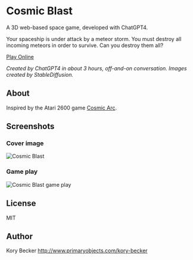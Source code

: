 Cosmic Blast
==============

A 3D web-based space game, developed with ChatGPT4.

Your spaceship is under attack by a meteor storm. You must destroy all incoming meteors in order to survive. Can you destroy them all?

[Play Online](https://aria-starblade.primaryobjects.repl.co/)

*Created by ChatGPT4 in about 3 hours, off-and-on conversation. Images created by StableDiffusion.*

## About

Inspired by the Atari 2600 game [Cosmic Arc](https://en.wikipedia.org/wiki/Cosmic_Ark).

## Screenshots

### Cover image

![Cosmic Blast](screenshots/screenshot.jpg)

### Game play

![Cosmic Blast game play](screenshots/screenshot2.gif)

## License

MIT

## Author

Kory Becker http://www.primaryobjects.com/kory-becker